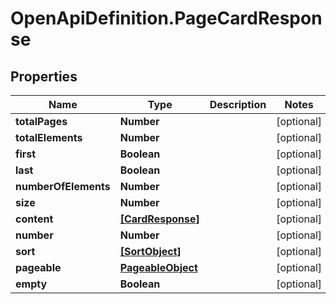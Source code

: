 # OpenApiDefinition.PageCardResponse

## Properties

Name | Type | Description | Notes
------------ | ------------- | ------------- | -------------
**totalPages** | **Number** |  | [optional] 
**totalElements** | **Number** |  | [optional] 
**first** | **Boolean** |  | [optional] 
**last** | **Boolean** |  | [optional] 
**numberOfElements** | **Number** |  | [optional] 
**size** | **Number** |  | [optional] 
**content** | [**[CardResponse]**](CardResponse.md) |  | [optional] 
**number** | **Number** |  | [optional] 
**sort** | [**[SortObject]**](SortObject.md) |  | [optional] 
**pageable** | [**PageableObject**](PageableObject.md) |  | [optional] 
**empty** | **Boolean** |  | [optional] 


